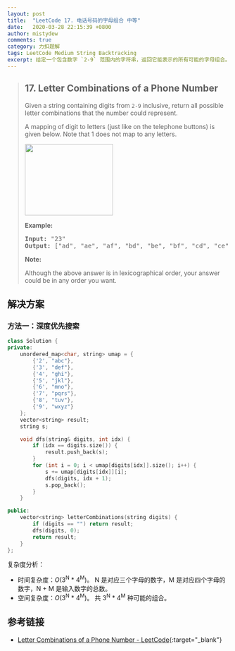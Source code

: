 ```yaml
---
layout: post
title:  "LeetCode 17. 电话号码的字母组合 中等"
date:   2020-03-28 22:15:39 +0800
author: mistydew
comments: true
category: 力扣题解
tags: LeetCode Medium String Backtracking
excerpt: 给定一个包含数字 `2-9` 范围内的字符串，返回它能表示的所有可能的字母组合。
---
```

> ## 17. Letter Combinations of a Phone Number
> 
> Given a string containing digits from `2-9` inclusive, return all possible
> letter combinations that the number could represent.
> 
> A mapping of digit to letters (just like on the telephone buttons) is given
> below. Note that 1 does not map to any letters.
> 
> <img src="https://upload.wikimedia.org/wikipedia/commons/thumb/7/73/Telephone-keypad2.svg/200px-Telephone-keypad2.svg.png" style="width: 200px; height: 162px;">
> 
> **Example:**
> 
> <pre>
> <strong>Input:</strong> "23"
> <strong>Output:</strong> ["ad", "ae", "af", "bd", "be", "bf", "cd", "ce", "cf"].
> </pre>
> 
> **Note:**
> 
> Although the above answer is in lexicographical order, your answer could be in
> any order you want.

## 解决方案

### 方法一：深度优先搜索

```cpp
class Solution {
private:
    unordered_map<char, string> umap = {
        {'2', "abc"},
        {'3', "def"},
        {'4', "ghi"},
        {'5', "jkl"},
        {'6', "mno"},
        {'7', "pqrs"},
        {'8', "tuv"},
        {'9', "wxyz"}
    };
    vector<string> result;
    string s;

    void dfs(string& digits, int idx) {
        if (idx == digits.size()) {
            result.push_back(s);
        }
        for (int i = 0; i < umap[digits[idx]].size(); i++) {
            s += umap[digits[idx]][i];
            dfs(digits, idx + 1);
            s.pop_back();
        }
    }

public:
    vector<string> letterCombinations(string digits) {
        if (digits == "") return result;
        dfs(digits, 0);
        return result;
    }
};
```

复杂度分析：
* 时间复杂度：*O*(3<sup>N</sup> * 4<sup>M</sup>)。
  N 是对应三个字母的数字，M 是对应四个字母的数字，N + M 是输入数字的总数。
* 空间复杂度：*O*(3<sup>N</sup> * 4<sup>M</sup>)。
  共 3<sup>N</sup> * 4<sup>M</sup> 种可能的组合。

## 参考链接

* [Letter Combinations of a Phone Number - LeetCode](https://leetcode.com/problems/letter-combinations-of-a-phone-number/){:target="_blank"}
